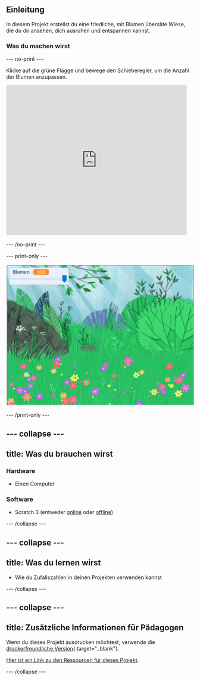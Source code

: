 ## Einleitung

In diesem Projekt erstellst du eine friedliche, mit Blumen übersäte Wiese, die du dir ansehen, dich ausruhen und entspannen kannst.

### Was du machen wirst

--- no-print ---

Klicke auf die grüne Flagge und bewege den Schieberegler, um die Anzahl der Blumen anzupassen.

<div>
<iframe src="https://scratch.mit.edu/projects/392040712/embed" allowtransparency="true" width="485" height="402" frameborder="0" scrolling="no" allowfullscreen></iframe>
</div>

--- /no-print ---

--- print-only ---

![Fertiges Projekt](images/banner.png)

--- /print-only ---

--- collapse ---
---
title: Was du brauchen wirst
---

### Hardware

- Einen Computer

### Software

+ Scratch 3 (entweder [online](http://rpf.io/scratchon) oder [offline](http://rpf.io/scratchoff))

--- /collapse ---

--- collapse ---
---
title: Was du lernen wirst
---

- Wie du Zufallszahlen in deinen Projekten verwenden kannst

--- /collapse ---

--- collapse ---
---
title: Zusätzliche Informationen für Pädagogen
---

Wenn du dieses Projekt ausdrucken möchtest, verwende die [druckerfreundliche Version](https://projects.raspberrypi.org/en/projects/mindful-meadow/print){:target="_blank"}.

[Hier ist ein Link zu den Ressourcen für dieses Projekt](http://rpf.io/p/en/mindful-meadow-get).

--- /collapse ---
